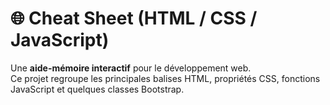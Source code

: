# 🌐 Cheat Sheet (HTML / CSS / JavaScript)

Une **aide-mémoire interactif** pour le développement web.  
Ce projet regroupe les principales balises HTML, propriétés CSS, fonctions JavaScript et quelques classes Bootstrap.
